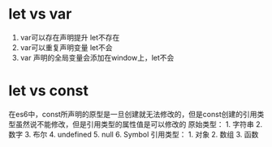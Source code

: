 # let vs var
1. var可以存在声明提升 let不存在
2. var可以重复声明变量 let不会
3. var 声明的全局变量会添加在window上，let不会

# let vs const


在es6中，const所声明的原型是一旦创建就无法修改的，但是const创建的引用类型虽然说不能修改，但是引用类型的属性值是可以修改的
原始类型：
    1. 字符串
    2. 数字
    3. 布尔
    4. undefined
    5. null
    6. Symbol
引用类型：
    1. 对象
    2. 数组
    3. 函数